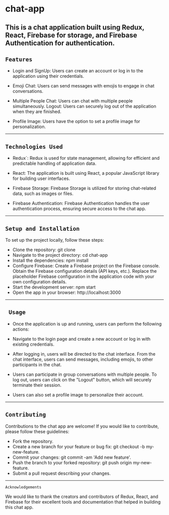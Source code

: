 # chat-app

This is a chat application built using Redux, React, Firebase for storage, and Firebase Authentication for authentication.
---
`Features`
---

* Login and SignUp: Users can create an account or log in to the application using their credentials.

* Emoji Chat: Users can send messages with emojis to engage in chat conversations.

* Multiple People Chat: Users can chat with multiple people simultaneously.
Logout: Users can securely log out of the application when they are finished.

* Profile Image: Users have the option to set a profile image for personalization.

---
`Technologies Used`
---

* Redux`: Redux is used for state management, allowing for efficient and predictable handling of application data.

* React: The application is built using React, a popular JavaScript library for building user interfaces.

* Firebase Storage: Firebase Storage is utilized for storing chat-related data, such as images or files.

* Firebase Authentication: Firebase Authentication handles the user authentication process, ensuring secure access to the chat app.

---
`Setup and Installation`
---
To set up the project locally, follow these steps:

* Clone the repository: git clone <repository-url>
* Navigate to the project directory: cd chat-app
* Install the dependencies: npm install
* Configure Firebase:
Create a Firebase project on the Firebase console.
Obtain the Firebase configuration details (API keys, etc.).
Replace the placeholder Firebase configuration in the application code with your own configuration details.
* Start the development server: npm start
* Open the app in your browser: http://localhost:3000
---
` Usage`
---
* Once the application is up and running, users can perform the following actions:

* Navigate to the login page and create a new account or log in with existing credentials.

* After logging in, users will be directed to the chat interface.
From the chat interface, users can send messages, including emojis, to other participants in the chat.

* Users can participate in group conversations with multiple people.
To log out, users can click on the "Logout" button, which will securely terminate their session.

* Users can also set a profile image to personalize their account.
---

`Contributing`
---
 Contributions to the chat app are welcome! If you would like to contribute, please follow these guidelines:

* Fork the repository.
* Create a new branch for your feature or bug fix: git checkout -b my-new-feature.
* Commit your changes: git commit -am 'Add new feature'.
* Push the branch to your forked repository: git push origin my-new-feature.
* Submit a pull request describing your changes.

---
`Acknowledgements`

We would like to thank the creators and contributors of Redux, React, and Firebase for their excellent tools and documentation that helped in building this chat app.